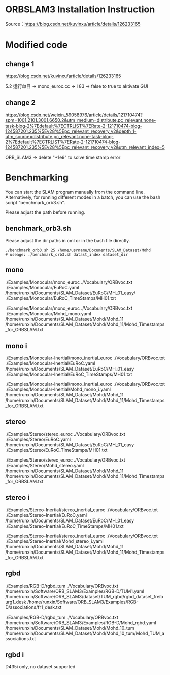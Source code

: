 # ORBSLAM3 Installation Instruction
Source：https://blog.csdn.net/kuvinxu/article/details/126233165

# Modified code
## change 1 
https://blog.csdn.net/kuvinxu/article/details/126233165

5.2 运行单目 -> mono_euroc.cc -> l 83 -> false to true to aktivate GUI
## change 2
https://blog.csdn.net/weixin_59058976/article/details/121710474?spm=1001.2101.3001.6650.2&utm_medium=distribute.pc_relevant.none-task-blog-2%7Edefault%7ECTRLIST%7ERate-2-121710474-blog-124587201.235%5Ev28%5Epc_relevant_recovery_v2&depth_1-utm_source=distribute.pc_relevant.none-task-blog-2%7Edefault%7ECTRLIST%7ERate-2-121710474-blog-124587201.235%5Ev28%5Epc_relevant_recovery_v2&utm_relevant_index=5

ORB_SLAM3 -> delete "*1e9" to solve time stamp error

# Benchmarking

You can start the SLAM program manually from the command line. Alternatively, for running different modes in a batch, you can use the bash script "benchmark_orb3.sh".

Please adjust the path before running.

## benchmark_orb3.sh
Please adjust the dir paths in cml or in the bash file directly.

```
./benchmark_orb3.sh 25 /home/usrname/Documents/SLAM_Dataset/Mohd
# useage: ./benchmark_orb3.sh datast_index dataset_dir
```

## mono
./Examples/Monocular/mono_euroc ./Vocabulary/ORBvoc.txt ./Examples/Monocular/EuRoC.yaml /home/runxin/Documents/SLAM_Dataset/EuRoC/MH_01_easy/ ./Examples/Monocular/EuRoC_TimeStamps/MH01.txt

./Examples/Monocular/mono_euroc ./Vocabulary/ORBvoc.txt ./Examples/Monocular/Mohd_mono.yaml /home/runxin/Documents/SLAM_Dataset/Mohd/Mohd_11 /home/runxin/Documents/SLAM_Dataset/Mohd/Mohd_11/Mohd_Timestamps_for_ORBSLAM.txt

## mono i
./Examples/Monocular-Inertial/mono_inertial_euroc ./Vocabulary/ORBvoc.txt ./Examples/Monocular-Inertial/EuRoC.yaml /home/runxin/Documents/SLAM_Dataset/EuRoC/MH_01_easy ./Examples/Monocular-Inertial/EuRoC_TimeStamps/MH01.txt

./Examples/Monocular-Inertial/mono_inertial_euroc ./Vocabulary/ORBvoc.txt ./Examples/Monocular-Inertial/Mohd_mono_i.yaml /home/runxin/Documents/SLAM_Dataset/Mohd/Mohd_11 /home/runxin/Documents/SLAM_Dataset/Mohd/Mohd_11/Mohd_Timestamps_for_ORBSLAM.txt

## stereo
./Examples/Stereo/stereo_euroc ./Vocabulary/ORBvoc.txt ./Examples/Stereo/EuRoC.yaml /home/runxin/Documents/SLAM_Dataset/EuRoC/MH_01_easy ./Examples/Stereo/EuRoC_TimeStamps/MH01.txt 

./Examples/Stereo/stereo_euroc ./Vocabulary/ORBvoc.txt ./Examples/Stereo/Mohd_stereo.yaml /home/runxin/Documents/SLAM_Dataset/Mohd/Mohd_11 /home/runxin/Documents/SLAM_Dataset/Mohd/Mohd_11/Mohd_Timestamps_for_ORBSLAM.txt

## stereo i
./Examples/Stereo-Inertial/stereo_inertial_euroc ./Vocabulary/ORBvoc.txt ./Examples/Stereo-Inertial/EuRoC.yaml /home/runxin/Documents/SLAM_Dataset/EuRoC/MH_01_easy ./Examples/Stereo-Inertial/EuRoC_TimeStamps/MH01.txt

./Examples/Stereo-Inertial/stereo_inertial_euroc ./Vocabulary/ORBvoc.txt ./Examples/Stereo-Inertial/Mohd_stereo_i.yaml /home/runxin/Documents/SLAM_Dataset/Mohd/Mohd_11 /home/runxin/Documents/SLAM_Dataset/Mohd/Mohd_11/Mohd_Timestamps_for_ORBSLAM.txt


## rgbd
./Examples/RGB-D/rgbd_tum  ./Vocabulary/ORBvoc.txt /home/runxin/Software/ORB_SLAM3/Examples/RGB-D/TUM1.yaml /home/runxin/Software/ORB_SLAM3/dataset/TUM_rgbd/rgbd_dataset_freiburg1_desk /home/runxin/Software/ORB_SLAM3/Examples/RGB-D/associations/fr1_desk.txt

./Examples/RGB-D/rgbd_tum  ./Vocabulary/ORBvoc.txt /home/runxin/Software/ORB_SLAM3/Examples/RGB-D/Mohd_rgbd.yaml /home/runxin/Documents/SLAM_Dataset/Mohd/Mohd_10_tum /home/runxin/Documents/SLAM_Dataset/Mohd/Mohd_10_tum/Mohd_TUM_associations.txt 

## rgbd i
D435i  only, no dataset supported

